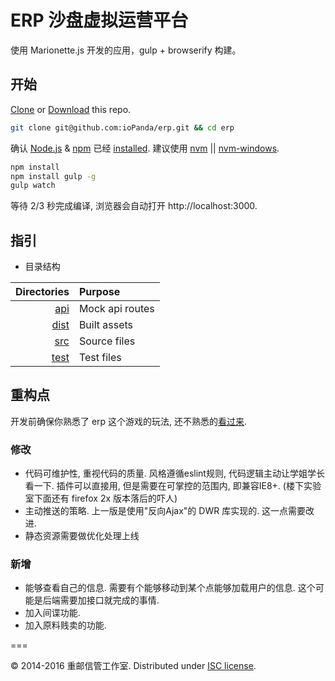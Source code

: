 ERP 沙盘虚拟运营平台
====================

使用 Marionette.js 开发的应用，gulp + browserify 构建。

## 开始
[Clone](https://github.com/ioPanda/erp.git) or [Download](https://github.com/ioPanda/erp/archive/master.zip) this repo.

```sh
git clone git@github.com:ioPanda/erp.git && cd erp
```

确认 [Node.js](http://nodejs.org/) & [npm](https://www.npmjs.org/) 已经
[installed](http://nodejs.org/download/).
建议使用 [nvm](https://github.com/creationix/nvm) || [nvm-windows](https://github.com/coreybutler/nvm-windows).

```sh
npm install 
npm install gulp -g
gulp watch
```

等待 2/3 秒完成编译, 浏览器会自动打开 http://localhost:3000.

## 指引

- 目录结构

| Directories | Purpose |
| ---:|:--- |
| [api](./api) | Mock api routes |
| [dist](./dist) | Built assets |
| [src](./src) | Source files |
| [test](./test) | Test files |

## 重构点

开发前确保你熟悉了 erp 这个游戏的玩法, 还不熟悉的[看过来](http://172.22.1.124:8080/erpx).

### 修改
- 代码可维护性, 重视代码的质量.
  风格遵循eslint规则, 代码逻辑主动让学姐学长看一下.
  插件可以直接用, 但是需要在可掌控的范围内, 即兼容IE8+.
  (楼下实验室下面还有 firefox 2x 版本落后的吓人)
- 主动推送的策略.
  上一版是使用"反向Ajax"的 DWR 库实现的. 这一点需要改进.
- 静态资源需要做优化处理上线

### 新增
- 能够查看自己的信息. 需要有个能够移动到某个点能够加载用户的信息. 这个可能是后端需要加接口就完成的事情. 
- 加入间谍功能.
- 加入原料贱卖的功能.

===

&copy; 2014-2016 重邮信管工作室. 
Distributed under [ISC license](LICENSE.md).
